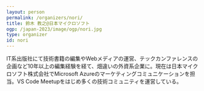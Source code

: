 ```yaml
---
layout: person
permalink: /organizers/nori/
title: 鈴木 教之@日本マイクロソフト
ogp: /japan-2023/image/ogp/nori.jpg
type: organizer
id: nori
---
```

IT系出版社にて技術書籍の編集やWebメディアの運営、テックカンファレンスの企画など10年以上の編集経験を経て、畑違いの外資系企業に。現在は日本マイクロソフト株式会社でMicrosoft Azureのマーケティングコミュニケーションを担当。VS Code Meetupをはじめ多くの技術コミュニティを運営している。
